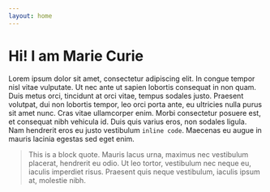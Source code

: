 ```yaml
---
layout: home
---
```

# Hi! I am Marie Curie
Lorem ipsum dolor sit amet, consectetur adipiscing elit. In congue tempor nisl vitae vulputate. Ut nec ante ut sapien lobortis consequat in non quam. Duis metus orci, tincidunt at orci vitae, tempus sodales justo. Praesent volutpat, dui non lobortis tempor, leo orci porta ante, eu ultricies nulla purus sit amet nunc. Cras vitae ullamcorper enim. Morbi consectetur posuere est, et consequat nibh vehicula id. Duis quis varius eros, non sodales ligula. Nam hendrerit eros eu justo vestibulum `inline code`. Maecenas eu augue in mauris lacinia egestas sed eget enim. 
> This is a block quote. Mauris lacus urna, maximus nec vestibulum placerat, hendrerit eu odio. Ut leo tortor, vestibulum nec neque eu, iaculis imperdiet risus. Praesent quis neque vestibulum, iaculis ipsum at, molestie nibh.
